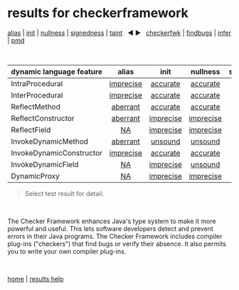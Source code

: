 # results for checkerframework

[alias](https://github.com/michaelemery/staticanalysis/blob/master/results/alias/README.md) | [init](https://github.com/michaelemery/staticanalysis/blob/master/results/init/README.md) | [nullness](https://github.com/michaelemery/staticanalysis/blob/master/results/nullness/README.md) | [signedness](https://github.com/michaelemery/staticanalysis/blob/master/results/signedness/README.md) | [taint](https://github.com/michaelemery/staticanalysis/blob/master/results/taint/README.md) &nbsp; &#x25c0; &#x25b6; &nbsp; [checkerfwk](https://github.com/michaelemery/staticanalysis/blob/master/results/tool/checkerframework.md) | [findbugs](https://github.com/michaelemery/staticanalysis/blob/master/results/tool/findbugs.md) | [infer](https://github.com/michaelemery/staticanalysis/blob/master/results/tool/infer.md) | [pmd](https://github.com/michaelemery/staticanalysis/blob/master/results/tool/pmd.md)

<br>

| dynamic language feature | alias | init | nullness | signedness | taint |
| --- | :---: | :---: | :---: | :---: | :---: |
| IntraProcedural | [imprecise](https://github.com/michaelemery/staticanalysis/blob/master/results/alias/checkerframework.md#IntraProcedural)  | [accurate](https://github.com/michaelemery/staticanalysis/blob/master/results/init/checkerframework.md#IntraProcedural) | [accurate](https://github.com/michaelemery/staticanalysis/blob/master/results/nullness/checkerframework.md#IntraProcedural)  |  |  |
| InterProcedural | [imprecise](https://github.com/michaelemery/staticanalysis/blob/master/results/alias/checkerframework.md#InterProcedural) | [accurate](https://github.com/michaelemery/staticanalysis/blob/master/results/init/checkerframework.md#InterProcedural) | [accurate](https://github.com/michaelemery/staticanalysis/blob/master/results/nullness/checkerframework.md#InterProcedural) |  |  |
| ReflectMethod | [aberrant](https://github.com/michaelemery/staticanalysis/blob/master/results/alias/checkerframework.md#ReflectMethod) | [accurate](https://github.com/michaelemery/staticanalysis/blob/master/results/init/checkerframework.md#ReflectMethod) | [accurate](https://github.com/michaelemery/staticanalysis/blob/master/results/nullness/checkerframework.md#ReflectMethod) |  |  |
| ReflectConstructor | [aberrant](https://github.com/michaelemery/staticanalysis/blob/master/results/alias/checkerframework.md#ReflectConstructor) | [imprecise](https://github.com/michaelemery/staticanalysis/blob/master/results/init/checkerframework.md#ReflectConstructor) | [imprecise](https://github.com/michaelemery/staticanalysis/blob/master/results/nullness/checkerframework.md#ReflectConstructor) |  |  |
| ReflectField | [NA](https://github.com/michaelemery/staticanalysis/blob/master/results/alias/checkerframework.md#ReflectField) | [imprecise](https://github.com/michaelemery/staticanalysis/blob/master/results/init/checkerframework.md#ReflectField) | [imprecise](https://github.com/michaelemery/staticanalysis/blob/master/results/nullness/checkerframework.md#ReflectField) |  |  |
| InvokeDynamicMethod | [aberrant](https://github.com/michaelemery/staticanalysis/blob/master/results/alias/checkerframework.md#InvokeDynamicMethod) | [unsound](https://github.com/michaelemery/staticanalysis/blob/master/results/init/checkerframework.md#InvokeDynamicMethod) | [unsound](https://github.com/michaelemery/staticanalysis/blob/master/results/nullness/checkerframework.md#InvokeDynamicMethod) |  |  |
| InvokeDynamicConstructor | [imprecise](https://github.com/michaelemery/staticanalysis/blob/master/results/alias/checkerframework.md#InvokeDynamicConstructor) | [accurate](https://github.com/michaelemery/staticanalysis/blob/master/results/init/checkerframework.md#InvokeDynamicConstructor) | [accurate](https://github.com/michaelemery/staticanalysis/blob/master/results/nullness/checkerframework.md#InvokeDynamicConstructor) |  |  |
| InvokeDynamicField | [NA](https://github.com/michaelemery/staticanalysis/blob/master/results/alias/checkerframework.md#InvokeDynamicField) | [imprecise](https://github.com/michaelemery/staticanalysis/blob/master/results/init/checkerframework.md#InvokeDynamicField) | [unsound](https://github.com/michaelemery/staticanalysis/blob/master/results/nullness/checkerframework.md#InvokeDynamicField) |  |  |
| DynamicProxy | [NA](https://github.com/michaelemery/staticanalysis/blob/master/results/alias/checkerframework.md#DynamicProxy) | [imprecise](https://github.com/michaelemery/staticanalysis/blob/master/results/init/checkerframework.md#DynamicProxy) | [imprecise](https://github.com/michaelemery/staticanalysis/blob/master/results/nullness/checkerframework.md#DynamicProxy) |  |  |
 
> Select test result for detail.

<br>

The Checker Framework enhances Java's type system to make it more powerful and useful. This lets software developers detect and prevent errors in their Java programs. The Checker Framework includes compiler plug-ins ("checkers") that find bugs or verify their absence. It also permits you to write your own compiler plug-ins.

<br>

[home](https://github.com/michaelemery/staticanalysis) | [results help](https://github.com/michaelemery/staticanalysis/blob/master/results/README.md)

